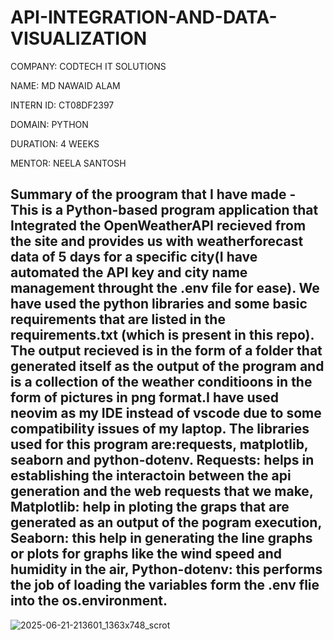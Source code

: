 
# API-INTEGRATION-AND-DATA-VISUALIZATION

COMPANY: CODTECH IT SOLUTIONS          

NAME: MD NAWAID ALAM

INTERN ID: CT08DF2397

DOMAIN: PYTHON

DURATION: 4 WEEKS

MENTOR: NEELA SANTOSH

## Summary of the proogram that I have made - This is a Python-based program application that Integrated the OpenWeatherAPI recieved from the site and provides us with weatherforecast data of 5 days for a specific city(I have automated the API key and city name management throught the .env file for ease). We have used the python libraries and some basic requirements that are listed in the requirements.txt (which is present in this repo). The output recieved is in the form of a folder that generated itself as the output of the program and is a collection of the weather conditioons in the form of pictures in png format.I have used neovim as my IDE instead of vscode due to some compatibility issues of my laptop. The libraries used for this program are:requests, matplotlib, seaborn and python-dotenv. Requests: helps in establishing the interactoin between the api generation and the web requests that we make, Matplotlib: help in ploting the graps that are generated as an output of the pogram execution, Seaborn: this help in generating the line graphs or plots for graphs like the wind speed and humidity in the air, Python-dotenv: this performs the job of loading the variables form the .env flie into the os.environment. 
![2025-06-21-213601_1363x748_scrot](https://github.com/user-attachments/assets/4ed2b9e9-9d5e-44cb-9553-b80e6c768d62)

